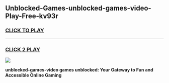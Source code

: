 
## Unblocked-Games-unblocked-games-video-Play-Free-kv93r
<h3>
<a href="https://premium76.site?title=unblocked-games-video&ref=18A1">CLICK TO PLAY</a></h3>
<hr>

<h3>
<a href="https://premium76.site?title=unblocked-games-video&ref=18A1">CLICK 2 PLAY</a>
  
</h3>

<a href="https://premium76.site?title=unblocked-games-video&ref=18A1"><img src="https://clearcache.store/games.png"></a>


**unblocked-games-video games unblocked: Your Gateway to Fun and Accessible Online Gaming**
